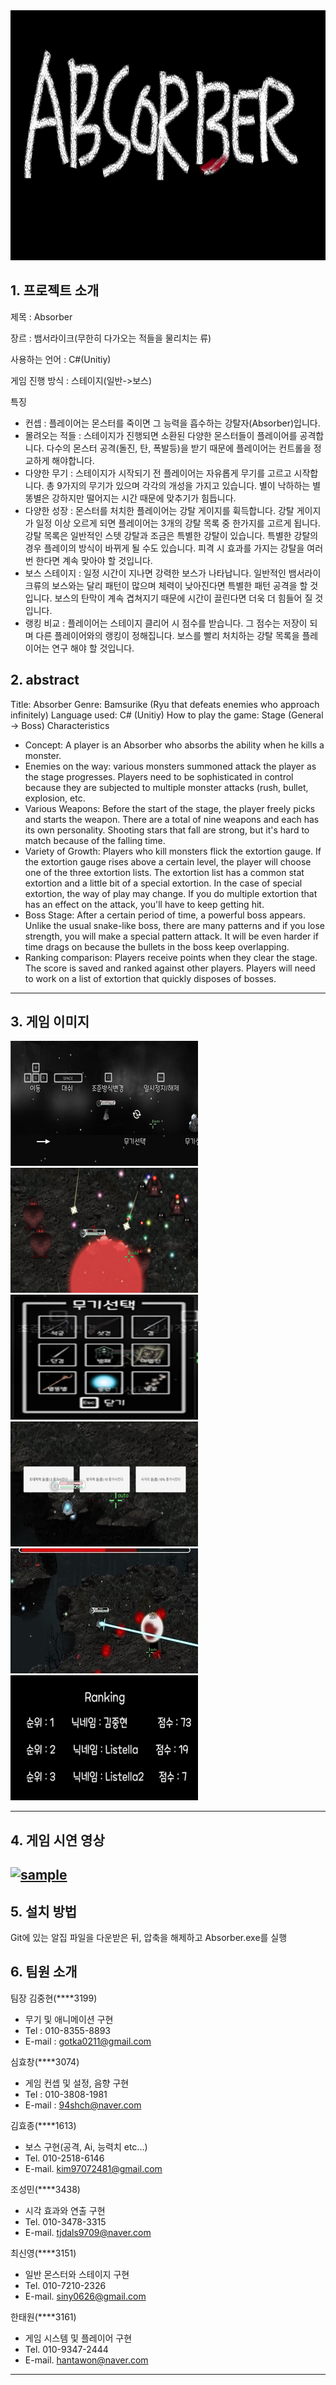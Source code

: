 <img src="./pagesource/main.png"  width="800" height="400"/>

## 1. 프로젝트 소개

제목 : Absorber

장르 : 뱀서라이크(무한히 다가오는 적들을 물리치는 류)

사용하는 언어 : C#(Unitiy)

게임 진행 방식 : 스테이지(일반->보스)

특징 
- 컨셉 : 플레이어는 몬스터를 죽이면 그 능력을 흡수하는 강탈자(Absorber)입니다.
- 몰려오는 적들 : 스테이지가 진행되면 소환된 다양한 몬스터들이 플레이어를 공격합니다. 다수의 몬스터 공격(돌진, 탄, 폭발등)을 받기 때문에 플레이어는 컨트롤을 정교하게 해야합니다. 
- 다양한 무기 : 스테이지가 시작되기 전 플레이어는 자유롭게 무기를 고르고 시작합니다. 총 9가지의 무기가 있으며 각각의 개성을 가지고 있습니다. 별이 낙하하는 별똥별은 강하지만 떨어지는 시간 때문에 맞추기가 힘듭니다. 
- 다양한 성장 : 몬스터를 처치한 플레이어는 강탈 게이지를 휙득합니다. 강탈 게이지가 일정 이상 오르게 되면 플레이어는 3개의 강탈 목록 중 한가지를 고르게 됩니다. 강탈 목록은 일반적인 스텟 강탈과 조금은 특별한 강탈이 있습니다. 특별한 강탈의 경우 플레이의 방식이 바뀌게 될 수도 있습니다.  피격 시 효과를 가지는 강탈을 여러번 한다면 계속 맞아야 할 것입니다.
- 보스 스테이지 : 일정 시간이 지나면 강력한 보스가 나타납니다. 일반적인 뱀서라이크류의 보스와는 달리 패턴이 많으며 체력이 낮아진다면 특별한 패턴 공격을 할 것입니다. 보스의 탄막이 계속 겹쳐지기 때문에 시간이 끌린다면 더욱 더 힘들어 질 것입니다.
- 랭킹 비교 : 플레이어는 스테이지 클리어 시 점수를 받습니다.  그 점수는 저장이 되며 다른 플레이어와의 랭킹이 정해집니다. 보스를 빨리 처치하는 강탈 목록을 플레이어는 연구 해야 할 것입니다.


## 2. abstract

Title: Absorber
Genre: Bamsurike (Ryu that defeats enemies who approach infinitely)
Language used: C# (Unitiy)
How to play the game: Stage (General -> Boss)
Characteristics
- Concept: A player is an Absorber who absorbs the ability when he kills a monster.
- Enemies on the way: various monsters summoned attack the player as the stage progresses. Players need to be sophisticated in control because they are subjected to multiple monster attacks (rush, bullet, explosion, etc.
- Various Weapons: Before the start of the stage, the player freely picks and starts the weapon. There are a total of nine weapons and each has its own personality. Shooting stars that fall are strong, but it's hard to match because of the falling time.
- Variety of Growth: Players who kill monsters flick the extortion gauge. If the extortion gauge rises above a certain level, the player will choose one of the three extortion lists. The extortion list has a common stat extortion and a little bit of a special extortion. In the case of special extortion, the way of play may change. If you do multiple extortion that has an effect on the attack, you'll have to keep getting hit.
- Boss Stage: After a certain period of time, a powerful boss appears. Unlike the usual snake-like boss, there are many patterns and if you lose strength, you will make a special pattern attack. It will be even harder if time drags on because the bullets in the boss keep overlapping.
- Ranking comparison: Players receive points when they clear the stage. The score is saved and ranked against other players. Players will need to work on a list of extortion that quickly disposes of bosses.
 


----
## 3. 게임 이미지

<img src="./pagesource/1.jpg"  width="300" height="200"/> <img src="./pagesource/2.png"  width="300" height="200"/>
<img src="./pagesource/3.png"  width="300" height="200"/>  <img src="./pagesource/4.png"  width="300" height="200"/>
<img src="./pagesource/5.jpg"  width="300" height="200"/> <img src="./pagesource/7.png"  width="300" height="200"/>

----
## 4. 게임 시연 영상
[![sample](http://img.youtube.com/vi/h8oYjLvz88o/0.jpg)](https://www.youtube.com/watch?v=h8oYjLvz88o&ab_channel=%EC%8B%A0%ED%9A%A8%EC%B0%BD)
----
## 5. 설치 방법

Git에 있는 알집 파일을 다운받은 뒤, 압축을 해제하고 Absorber.exe를 실행




## 6. 팀원 소개

팀장 김중현(****3199)

 - 무기 및 애니메이션 구현
 - Tel : 010-8355-8893
 - E-mail : gotka0211@gmail.com

심효창(****3074)

 - 게임 컨셉 및 설정, 음향 구현
 - Tel : 010-3808-1981
 -  E-mail : 94shch@naver.com

김효종(****1613)

 - 보스 구현(공격, Ai, 능력치 etc...)
 - Tel. 010-2518-6146
 - E-mail. [kim97072481@gmail.com](mailto:kim97072481@gmail.com)

조성민(****3438)

 - 시각 효과와 연출 구현
 - Tel. 010-3478-3315
 - E-mail. [tjdals9709@naver.com](mailto:tjdals9709@naver.com)

최신영(****3151)

 - 일반 몬스터와 스테이지 구현
 - Tel. 010-7210-2326
 - E-mail. [siny0626@gmail.com](mailto:siny0626@gmail.com)

한태원(****3161)

 - 게임 시스템 및 플레이어 구현
 - Tel. 010-9347-2444
 - E-mail.  [hantawon@naver.com](mailto:hantawon@naver.com)
****

